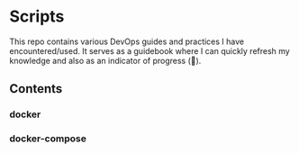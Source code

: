 # Scripts

This repo contains various DevOps guides and practices I have encountered/used. It serves as a guidebook where I can quickly refresh my 
knowledge and also as an indicator of progress (:crossed_fingers:).

## Contents

### docker

### docker-compose
